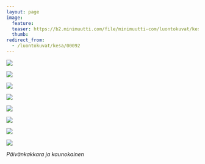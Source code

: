 ```yaml
---
layout: page
image:
  feature:
  teaser: https://b2.minimuutti.com/file/minimuutti-com/luontokuvat/kes%C3%A4/5/DS23699-245px.jpg
  thumb:
redirect_from:
  - /luontokuvat/kesa/00092
---
```


[![](https://b2.minimuutti.com/file/minimuutti-com/luontokuvat/kes%C3%A4/9/DS34029-800px.jpg)](https://dl.dropboxusercontent.com/sh/ea1wtnz7z734o12/AAChWZyh3R3L_wxYiqkpTU1qa/luontokuvat/kes%C3%A4/9/DS34029.jpg)

[![](https://b2.minimuutti.com/file/minimuutti-com/luontokuvat/kes%C3%A4/5/DS23579-800px.jpg)](https://dl.dropboxusercontent.com/sh/ea1wtnz7z734o12/AADGhcvAKzdhJvcLCUxdhNfCa/luontokuvat/kes%C3%A4/5/DS23579.jpg)

[![](https://b2.minimuutti.com/file/minimuutti-com/luontokuvat/kes%C3%A4/8/DS33810-800px.jpg)](https://dl.dropboxusercontent.com/sh/ea1wtnz7z734o12/AAC9k6QxTAm5o3wM3gOcvXSXa/luontokuvat/kes%C3%A4/8/DS33810.jpg)

[![](https://b2.minimuutti.com/file/minimuutti-com/luontokuvat/kes%C3%A4/8/DS33814-800px.jpg)](https://dl.dropboxusercontent.com/sh/ea1wtnz7z734o12/AACKESrfrDypWkITsOu0ia7Sa/luontokuvat/kes%C3%A4/8/DS33814.jpg)

[![](https://b2.minimuutti.com/file/minimuutti-com/luontokuvat/kes%C3%A4/8/DS33835-800px.jpg)](https://dl.dropboxusercontent.com/sh/ea1wtnz7z734o12/AACr5tVPW4KAdoZo1GNK9EYza/luontokuvat/kes%C3%A4/8/DS33835.jpg)

[![](https://b2.minimuutti.com/file/minimuutti-com/luontokuvat/kes%C3%A4/9/DS33769-800px.jpg)](https://dl.dropboxusercontent.com/sh/ea1wtnz7z734o12/AABZmSKdoF9QcKaad4UwS1eIa/luontokuvat/kes%C3%A4/9/DS33769.jpg)

[![](https://b2.minimuutti.com/file/minimuutti-com/luontokuvat/kes%C3%A4/9/DS33781-800px.jpg)](https://dl.dropboxusercontent.com/sh/ea1wtnz7z734o12/AAC92RpbQLYmcXdX7g-crLPza/luontokuvat/kes%C3%A4/9/DS33781.jpg)

[![](https://b2.minimuutti.com/file/minimuutti-com/luontokuvat/kes%C3%A4/5/DS23699-800px.jpg)](https://dl.dropboxusercontent.com/sh/ea1wtnz7z734o12/AAAllxC-aKSs3ktvuJ_LzqoHa/luontokuvat/kes%C3%A4/5/DS23699.jpg)

*Päivänkakkara ja kaunokainen*